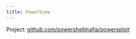 ```yaml
---
title: PowerView
---
```


Project: [github.com/powershellmafia/powersploit](https://github.com/PowerShellMafia/PowerSploit/blob/master/Recon/PowerView.ps1)
